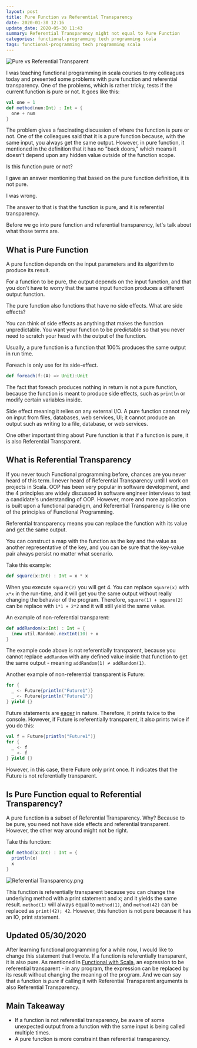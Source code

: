 ```yaml
---
layout: post
title: Pure Function vs Referential Transparency
date: 2020-01-30 12:16
update_date: 2020-05-30 11:43
summary: Referential Transparency might not equal to Pure Function
categories: functional-programming tech programming scala
tags: functional-programming tech programming scala
---
```


<img src="{{site.baseurl}}/images/pure-function-vs-referential-transparency/Pure vs Referential Transparent.png" alt="Pure vs Referential Transparent">

I was teaching functional programming in scala courses to my colleagues today and presented some problems with pure function and referential transparency. One of the problems, which is rather tricky, tests if the current function is pure or not. It goes like this:

```scala 
val one = 1
def method(num:Int) : Int = {
  one + num
}

```
The problem gives a fascinating discussion of where the function is pure or not. One of the colleagues said that it is a pure function because, with the same input, you always get the same output. However, in pure function, it mentioned in the definition that it has no "back doors," which means it doesn't depend upon any hidden value outside of the function scope. 

Is this function pure or not?

I gave an answer mentioning that based on the pure function definition, it is not pure.

I was wrong.

The answer to that is that the function is pure, and it is referential transparency.

Before we go into pure function and referential transparency, let's talk about what those terms are.

## What is Pure Function
A pure function depends on the input parameters and its algorithm to produce its result.

For a function to be pure, the output depends on the input function, and that you don't have to worry that the same input function produces a different output function.

The pure function also functions that have no side effects. What are side effects? 

You can think of side effects as anything that makes the function unpredictable. You want your function to be predictable so that you never need to scratch your head with the output of the function.

Usually, a pure function is a function that 100% produces the same output in run time.

Foreach is only use for its side-effect.
```scala 
def foreach(f:(A) => Unit):Unit
```

The fact that foreach produces nothing in return is not a pure function, because the function is meant to produce side effects, such as `println` or modify certain variables inside.

Side effect meaning it relies on any external I/O. A pure function cannot rely on input from files, databases, web services, UI; it cannot produce an output such as writing to a file, database, or web services.

One other important thing about Pure function is that if a function is pure, it is also Referential Transparent.


## What is Referential Transparency

If you never touch Functional programming before, chances are you never heard of this term. I never heard of Referential Transparency until I work on projects in Scala. OOP has been very popular in software development, and the 4 principles are widely discussed in software engineer interviews to test a candidate's understanding of OOP. However, more and more application is built upon a functional paradigm, and Referential Transparency is like one of the principles of Functional Programming.

Referential transparency means you can replace the function with its value and get the same output. 

You can construct a map with the function as the key and the value as another representative of the key, and you can be sure that the key-value pair always persist no matter what scenario.

Take this example:
```scala
def square(x:Int) : Int = x * x
```

When you execute `square(2)` you will get 4. You can replace `square(x)` with `x*x` in the run-time, and it will get you the same output without really changing the behavior of the program. Therefore, `square(1) + square(2)` can be replace with `1*1 + 2*2` and it will still yield the same value.

An example of non-referential transparent:
```scala
def addRandom(x:Int) : Int = {
  (new util.Random).nextInt(10) + x
}
```

The example code above is not referentially transparent, because you cannot replace `addRandom` with any defined value inside that function to get the same output - meaning `addRandom(1) ≠ addRandom(1)`.

Another example of non-referential transparent is Future:
```scala
for {
  _ <- Future{println("Future1")}
  _ <- Future{println("Future1")}
} yield {}
```

Future statements are <a href="http://scalapro.net/scala-futures-traverse-and-side-effects/" target="_blank">eager</a> in nature. Therefore, it prints twice to the console. However, if Future is referentially transparent, it also prints twice if you do this:
```scala
val f = Future{println("Future1")}
for {
  _ <- f
  _ <- f
} yield {}
```
However, in this case, there Future only print once. It indicates that the Future is not referentially transparent.


## Is Pure Function equal to Referential Transparency?

A pure function is a subset of Referential Transparency. Why? Because to be pure, you need not have side effects and referential transparent. However, the other way around might not be right. 

Take this function:
```scala 
def method(x:Int) : Int = {
  println(x)
  x
}
```

<img src="{{site.baseurl}}/images/pure-function-vs-referential-transparency/Referential Transparency.png" alt="Referential Transparency.png">

This function is referentially transparent because you can change the underlying method with a print statement and x; and it yields the same result. `method(1)` will always equal to `method(1)`, and `method(42)` can be replaced as `print(42); 42`. However, this function is not pure because it has an IO, print statement.

## Updated 05/30/2020
After learning functional programming for a while now, I would like to change this statement that I wrote. If a function is referentially transparent, it is also pure. As mentioned in [Functional with Scala](https://www.manning.com/books/functional-programming-in-scala), an expression to be referential transparent - in any program, the expression can be replaced by its result without changing the meaning of the program. And we can say that a function is _pure_ if calling it with Referential Transparent arguments is also Referential Transparency.

## Main Takeaway
- If a function is not referential transparency, be aware of some unexpected output from a function with the same input is being called multiple times. 
- A pure function is more constraint than referential transparency.
